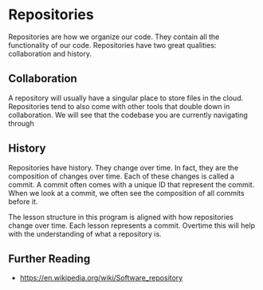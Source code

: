 # Repositories

Repositories are how we organize our code. They contain all the functionality of our code. Repositories have two great qualities: collaboration and history. 

## Collaboration
A repository will usually have a singular place to store files in the cloud. Repositories tend to also come with other tools that double down in collaboration. We will see that the codebase you are currently navigating through 

## History
Repositories have history. They change over time. In fact, they are the composition of changes over time. Each of these changes is called a commit. A commit often comes with a unique ID that represent the commit. When we look at a commit, we often see the composition of all commits before it. 

The lesson structure in this program is aligned with how repositories change over time. Each lesson represents a commit. Overtime this will help with the understanding of what a repository is.

## Further Reading
 - https://en.wikipedia.org/wiki/Software_repository
